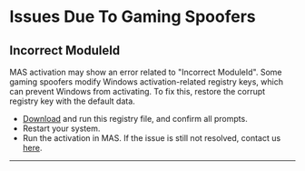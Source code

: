 # Issues Due To Gaming Spoofers

## Incorrect ModuleId

MAS activation may show an error related to "Incorrect ModuleId". Some gaming spoofers modify Windows activation-related registry keys, which can prevent Windows from activating. To fix this, restore the corrupt registry key with the default data.

-   [Download](https://app.box.com/s/bwdlhknu66es69fooki1rlno9ppumfph) and run this registry file, and confirm all prompts.
-   Restart your system.
-   Run the activation in MAS. If the issue is still not resolved, contact us [here](troubleshoot.md).

------------------------------------------------------------------------
